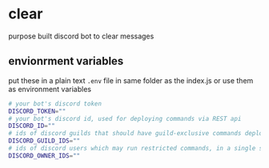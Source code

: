 # clear

purpose built discord bot to clear messages

## envionrment variables

put these in a plain text `.env` file in same folder as the index.js or use them as environment variables

```bash
# your bot's discord token
DISCORD_TOKEN=""
# your bot's discord id, used for deploying commands via REST api
DISCORD_ID=""
# ids of discord guilds that should have guild-exclusive commands deployed, in a single string, separated by commas
DISCORD_GUILD_IDS=""
# ids of discord users which may run restricted commands, in a single string, separated by commas
DISCORD_OWNER_IDS=""
```
